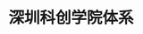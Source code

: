 <!--
 * @Author: Matroid_Walker adimensioner@gmail.com
 * @Date: 2025-02-26 23:10:21
 * @LastEditors: Matroid_Walker adimensioner@gmail.com
 * @LastEditTime: 2025-02-26 23:10:35
 * @FilePath: /terry-studio/public/content/thought_3.md
 * @Description: 
 * 
 * Copyright (c) 2025 by Terry Chang, All Rights Reserved. 
-->
# 深圳科创学院体系

